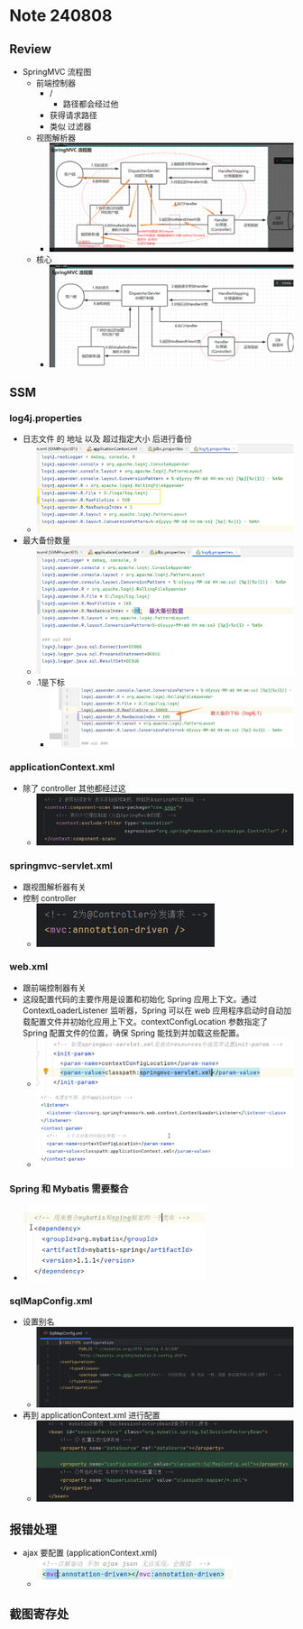 # Note 240808

## Review

- SpringMVC 流程图
    - 前端控制器
        - /
            - 路径都会经过他
        - 获得请求路径
        - 类似 过滤器
    - 视图解析器
        - ![img_1.png](img_1.png)
    - 核心
        - ![img_2.png](img_2.png)

## SSM

### log4j.properties

- 日志文件 的 地址 以及 超过指定大小 后进行备份
    - ![img_5.png](img_5.png)
- 最大备份数量
    - ![img_6.png](img_6.png)
    - .1是下标
        - ![img_7.png](img_7.png)

### applicationContext.xml

- 除了 controller 其他都经过这
    - ![img_10.png](img_10.png)

### springmvc-servlet.xml

- 跟视图解析器有关
- 控制 controller
    - ![img_11.png](img_11.png)

### web.xml

- 跟前端控制器有关
- 这段配置代码的主要作用是设置和初始化 Spring 应用上下文。通过 ContextLoaderListener 监听器，Spring 可以在 web
  应用程序启动时自动加载配置文件并初始化应用上下文。contextConfigLocation 参数指定了 Spring 配置文件的位置，确保 Spring
  能找到并加载这些配置。
    - ![img_8.png](img_8.png)
    - ![img_9.png](img_9.png)

### Spring 和 Mybatis 需要整合

- ![img_4.png](img_4.png)

### sqlMapConfig.xml
- 设置别名
  - ![img_13.png](img_13.png)
- 再到 applicationContext.xml 进行配置
  - ![img_12.png](img_12.png)

## 报错处理

- ajax 要配置 (applicationContext.xml)
    - ![img_3.png](img_3.png)

## 截图寄存处
